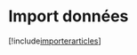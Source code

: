 # Import données

[!include[importerarticles](importdonnees.importerarticles.autogen.md)]













































































































